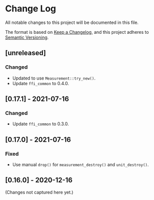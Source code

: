 # Change Log

All notable changes to this project will be documented in this file.

The format is based on [Keep a Changelog](https://keepachangelog.com/en/1.0.0/), and this project
adheres to [Semantic Versioning](https://semver.org/spec/v2.0.0.html).

## [unreleased]

### Changed

- Updated to use `Measurement::try_new()`.
- Update `ffi_common` to 0.4.0.

## [0.17.1] - 2021-07-16

### Changed

- Update `ffi_common` to 0.3.0.

## [0.17.0] - 2021-07-16

### Fixed

- Use manual `drop()` for `measurement_destroy()` and `unit_destroy()`.

## [0.16.0] - 2020-12-16

(Changes not captured here yet.)
